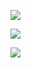 <p><img src="https://img.shields.io/badge/Discord-7289DA?style=for-the-badge&logo=discord&logoColor=white" href="https://discord.gg/sctHuRpK9J" /></p>
<p><img src="https://github-readme-stats.vercel.app/api/top-langs/?username=berkormanli&layout=compact&show_icons=true&title_color=ffffff&icon_color=34abeb&text_color=daf7dc&bg_color=151515"/></p>
<img src="https://github-readme-stats.vercel.app/api?username=berkormanli&show_icons=true&theme=radical&border_radius=2" />
